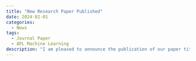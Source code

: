 ```yaml
---
title: "New Research Paper Published"
date: 2024-02-01
categories:
  - News
tags:
  - Journal Paper
  - APL Machine Learning
description: "I am pleased to announce the publication of our paper titled <a href='https://pubs.aip.org/aip/aml/article/2/1/016111/3265451/Predicting-wind-farm-wake-losses-with-deep' target='_blank'>Predicting Wind Farm Wake Losses with Deep Convolutional Hierarchical Encoder-Decoder Neural Networks</a> in APL Machine Learning."
---
```

